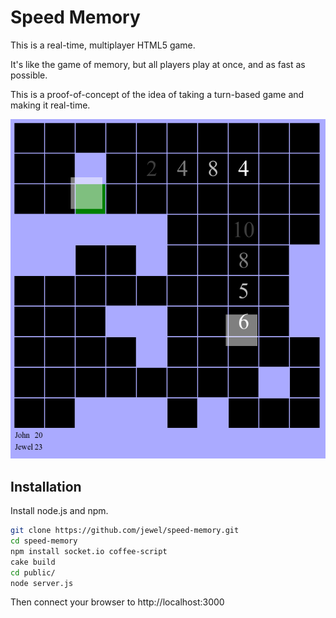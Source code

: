 Speed Memory
============

This is a real-time, multiplayer HTML5 game.

It's like the game of memory, but all players play at once, and as fast as
possible.

This is a proof-of-concept of the idea of taking a turn-based game and making
it real-time.

<img src="screenshot.png"/>


Installation
------------

Install node.js and npm.

```bash
git clone https://github.com/jewel/speed-memory.git
cd speed-memory
npm install socket.io coffee-script
cake build
cd public/
node server.js
```

Then connect your browser to http://localhost:3000
